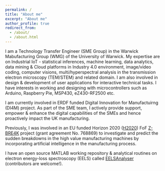 ```yaml
---
permalink: /
title: "About me"
excerpt: "About me"
author_profile: true
redirect_from: 
  - /about/
  - /about.html
---
```


I am a Technology Transfer Engineer (SME Group) in the Warwick Mabufacturing Group (WMG) of the University of Warwick. My expertise are on Industrial IoT - statistical inferences, machine learning, data analytics, data mining & Cloud platforms in Industry 4.0 environment, image/video coding, computer visions, multi/hyperspectral analysis in the transmission electron microscopy (TEM/STEM) and related domain. I am also involved in design & development of user applications for interactive technical tasks. I have interests in working and designing with microcontrollers such as Arduino, Raspberry Pie, MSP430, eZ430-RF2500 etc. 

I am currently involved in ERDF funded Digital Innovation for Manufactuirng (DI4M) project. As part of the SME team, I actively provide support, empower & enhance the digital capabilities of the SMEs and hence proactively impact the UK manufacturing.

Previously, I was involved in an EU funded Horizon 2020 ([H2020](https://ec.europa.eu/programmes/horizon2020/en)) FoF [Z-BRE4K](https://www.z-bre4k.eu/) project (grant agreement No. 768869) to investigate and predict the sudden breakdowns in the high value manufacturing machines by incorporating artificial intelligence in the manufacturing process.

I have an open source MATLAB working repository & analytical routines on electron energy-loss spectroscopy (EELS) called [EELSAnalyser](https://github.com/vcangadi1/EELSAnalyser) (contributors are welcome!).
